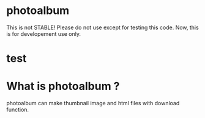 # photoalbum
This is not STABLE!
Please do not use except for testing this code.
Now, this is for developement use only.
# test

# What is photoalbum ?
photoalbum can make thumbnail image and html files with download function.
